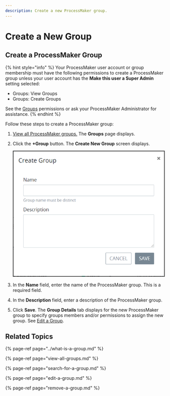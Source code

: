 ```yaml
---
description: Create a new ProcessMaker group.
---
```


# Create a New Group

## Create a ProcessMaker Group

{% hint style="info" %}
Your ProcessMaker user account or group membership must have the following permissions to create a ProcessMaker group unless your user account has the **Make this user a Super Admin** setting selected:

* Groups: View Groups
* Groups: Create Groups

See the [Groups](../../permission-descriptions-for-users-and-groups.md#groups) permissions or ask your ProcessMaker Administrator for assistance.
{% endhint %}

Follow these steps to create a ProcessMaker group:

1. [View all ProcessMaker groups.](view-all-groups.md) The **Groups** page displays.
2. Click the **+Group** button. The **Create New Group** screen displays.  

   ![](../../../.gitbook/assets/create-new-group-screen-admin.png)

3. In the **Name** field, enter the name of the ProcessMaker group. This is a required field.
4. In the **Description** field, enter a description of the ProcessMaker group.
5. Click **Save**. The **Group Details** tab displays for the new ProcessMaker group to specify groups members and/or permissions to assign the new group. See [Edit a Group](edit-a-group.md#edit-a-processmaker-group).

## Related Topics

{% page-ref page="../what-is-a-group.md" %}

{% page-ref page="view-all-groups.md" %}

{% page-ref page="search-for-a-group.md" %}

{% page-ref page="edit-a-group.md" %}

{% page-ref page="remove-a-group.md" %}

